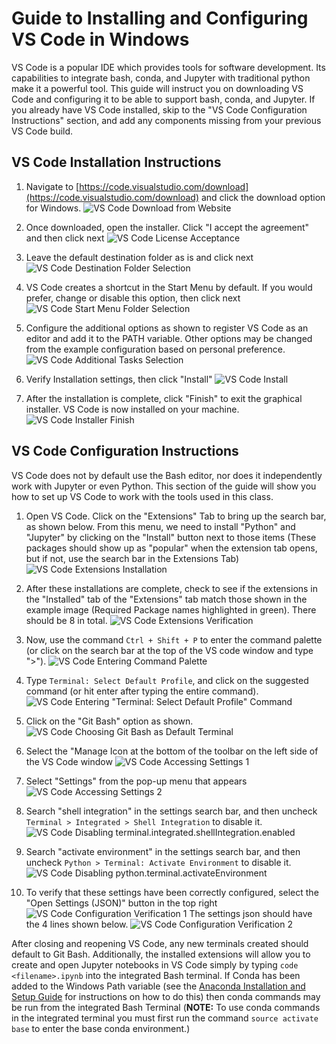 # Guide to Installing and Configuring VS Code in Windows
VS Code is a popular IDE which provides tools for software development. Its capabilities to integrate bash, conda, and Jupyter with traditional python make it a powerful tool. This guide will instruct you on downloading VS Code and configuring it to be able to support bash, conda, and Jupyter. If you already have VS Code installed, skip to the "VS Code Configuration Instructions" section, and add any components missing from your previous VS Code build.

## VS Code Installation Instructions

1. Navigate to [https://code.visualstudio.com/download](https://code.visualstudio.com/download) and click the download option for Windows.
![VS Code Download from Website](guide_figures/vs_code_installer_0.png)

2. Once downloaded, open the installer. Click "I accept the agreement" and then click next
![VS Code License Acceptance](guide_figures/vs_code_installer_1.png)

3. Leave the default destination folder as is and click next
![VS Code Destination Folder Selection](guide_figures/vs_code_installer_2.png)

4. VS Code creates a shortcut in the Start Menu by default. If you would prefer, change or disable this option, then click next
![VS Code Start Menu Folder Selection](guide_figures/vs_code_installer_3.png)

5. Configure the additional options as shown to register VS Code as an editor and add it to the PATH variable. Other options may be changed from the example configuration based on personal preference.
![VS Code Additional Tasks Selection](guide_figures/vs_code_installer_4.png)

6. Verify Installation settings, then click "Install"
![VS Code Install](guide_figures/vs_code_installer_5.png)

7. After the installation is complete, click "Finish" to exit the graphical installer. VS Code is now installed on your machine.
![VS Code Installer Finish](guide_figures/vs_code_installer_6.png)

## VS Code Configuration Instructions
VS Code does not by default use the Bash editor, nor does it independently work with Jupyter or even Python. This section of the guide will show you how to set up VS Code to work with the tools used in this class.

1. Open VS Code. Click on the "Extensions" Tab to bring up the search bar, as shown below. From this menu, we need to install "Python" and "Jupyter" by clicking on the "Install" button next to those items (These packages should show up as "popular" when the extension tab opens, but if not, use the search bar in the Extensions Tab)
![VS Code Extensions Installation](guide_figures/vs_code_extensions_1.png)

2. After these installations are complete, check to see if the extensions in the "Installed" tab of the "Extensions" tab match those shown in the example image (Required Package names highlighted in green). There should be 8 in total.
![VS Code Extensions Verification](guide_figures/vs_code_extensions_2.png)

3. Now, use the command `Ctrl + Shift + P` to enter the command palette (or click on the search bar at the top of the VS code window and type ">").
![VS Code Entering Command Palette](guide_figures/vs_code_bash_terminal_1.png)

4. Type `Terminal: Select Default Profile`, and click on the suggested command (or hit enter after typing the entire command).
![VS Code Entering "Terminal: Select Default Profile" Command](guide_figures/vs_code_bash_terminal_2.png)

5. Click on the "Git Bash" option as shown.
![VS Code Choosing Git Bash as Default Terminal](guide_figures/vs_code_bash_terminal_3.png)

6. Select the "Manage Icon at the bottom of the toolbar on the left side of the VS Code window
![VS Code Accessing Settings 1]()

7. Select "Settings" from the pop-up menu that appears
![VS Code Accessing Settings 2]()

8. Search "shell integration" in the settings search bar, and then uncheck `Terminal > Integrated > Shell Integration` to disable it.
![VS Code Disabling terminal.integrated.shellIntegration.enabled]()

9. Search "activate environment" in the settings search bar, and then uncheck `Python > Terminal: Activate Environment` to disable it.
![VS Code Disabling python.terminal.activateEnvironment]()

10. To verify that these settings have been correctly configured, select the "Open Settings (JSON)" button in the top right
![VS Code Configuration Verification 1]()
The settings json should have the 4 lines shown below.
![VS Code Configuration Verification 2]()

After closing and reopening VS Code, any new terminals created should default to Git Bash. Additionally, the installed extensions will allow you to create and open Jupyter notebooks in VS Code simply by typing `code <filename>.ipynb` into the integrated Bash terminal. If Conda has been added to the Windows Path variable (see the [Anaconda Installation and Setup Guide](anaconda_install_guide.md) for instructions on how to do this) then conda commands may be run from the integrated Bash Terminal (__NOTE:__ To use conda commands in the integrated terminal you must first run the command `source activate base` to enter the base conda environment.)